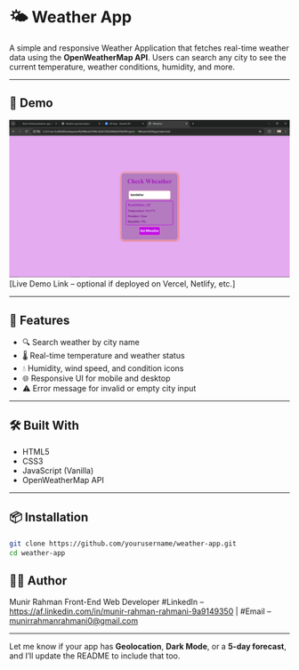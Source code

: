 # 🌤️ Weather App

A simple and responsive Weather Application that fetches real-time weather data using the **OpenWeatherMap API**. Users can search any city to see the current temperature, weather conditions, humidity, and more.

---

## 📸 Demo

![Weather App Screenshot](./img/web-image.png)
[Live Demo Link – optional if deployed on Vercel, Netlify, etc.]

---

## 🚀 Features

- 🔍 Search weather by city name
- 🌡️ Real-time temperature and weather status
- 💧 Humidity, wind speed, and condition icons
- 🌐 Responsive UI for mobile and desktop
- ⚠️ Error message for invalid or empty city input

---

## 🛠️ Built With

- HTML5  
- CSS3  
- JavaScript (Vanilla)  
- OpenWeatherMap API

---

## 📦 Installation

```bash
git clone https://github.com/yourusername/weather-app.git
cd weather-app
```

## 🙋‍♂️ Author
Munir Rahman
Front-End Web Developer
#LinkedIn – https://af.linkedin.com/in/munir-rahman-rahmani-9a9149350 | #Email – munirrahmanrahmani0@gmail.com

---

Let me know if your app has **Geolocation**, **Dark Mode**, or a **5-day forecast**, and I’ll update the README to include that too.

